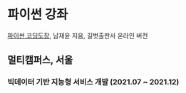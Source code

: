 # 파이썬 강좌
[파이썬 코딩도장](https://dojang.io/course/view.php?id=7), 남재윤 지음, 길벗출판사 온라인 버전

## 멀티캠퍼스, 서울
### 빅데이터 기반  지능형 서비스 개발 (2021.07 ~ 2021.12)
